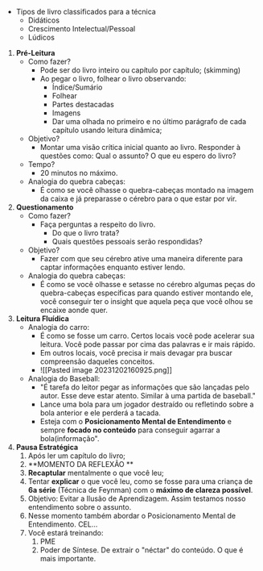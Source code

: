 - Tipos de livro classificados para a técnica
	- Didáticos
	- Crescimento Intelectual/Pessoal
	- Lúdicos

1. **Pré-Leitura**
	- Como fazer?
		- Pode ser do livro inteiro ou capítulo por capítulo; (skimming)
		- Ao pegar o livro, folhear o livro observando:
			- Índice/Sumário
			- Folhear
			- Partes destacadas
			- Imagens
			- Dar uma olhada no primeiro e no último parágrafo de cada capítulo usando leitura dinâmica; 
	- Objetivo?
		- Montar uma visão crítica inicial quanto ao livro. Responder à questões como: Qual o assunto? O que eu espero do livro?
	- Tempo?
		- 20 minutos no máximo.
	- Analogia do quebra cabeças:
		- É como se você olhasse o quebra-cabeças montado na imagem da caixa e já preparasse o cérebro para o que estar por vir.
2. **Questionamento**
	- Como fazer?
		- Faça perguntas a respeito do livro.
			- Do que o livro trata?
			- Quais questões pessoais serão respondidas?
	- Objetivo?
		- Fazer com que seu cérebro ative uma maneira diferente para captar informações enquanto estiver lendo.
	- Analogia do quebra cabeças:
		- É como se você olhasse e setasse no cérebro algumas peças do quebra-cabeças específicas para quando estiver montando ele, você conseguir ter o insight que aquela peça que você olhou se encaixe aonde quer. 
3. **Leitura Fluídica**
	- Analogia do carro:
		- É como se fosse um carro. Certos locais você pode acelerar sua leitura. Você pode passar por cima das palavras e ir mais rápido.
		- Em outros locais, você precisa ir mais devagar pra buscar compreensão daqueles conceitos.
		- ![[Pasted image 20231202160925.png]]
	- Analogia do Baseball:
		- "É tarefa do leitor pegar as informações que são lançadas pelo autor. Esse deve estar atento. Similar à uma partida de baseball."
		- Lance uma bola para um jogador destraído ou refletindo sobre a bola anterior e ele perderá a tacada.
		- Esteja com o **Posicionamento Mental de Entendimento** e sempre **focado no conteúdo** para conseguir agarrar a bola(informação".
1. **Pausa Estratégica**
	1. Após ler um capítulo do livro;
	2. **MOMENTO DA REFLEXÃO **
	3. **Recaptular** mentalmente o que você leu;
	4. Tentar **explicar** o que você leu, como se fosse para uma criança de **6a série** (Técnica de Feynman) com o **máximo de clareza possível**.
	5. Objetivo: Evitar a Ilusão de Aprendizagem. Assim testamos nosso entendimento sobre o assunto. 
	6. Nesse momento também abordar o Posicionamento Mental de Entendimento. CEL...
	7. Você estará treinando:
		1. PME
		2. Poder de Síntese. De extrair o "néctar" do conteúdo. O que é mais importante.

	

